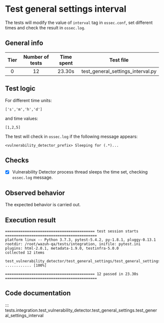 # Test general settings interval

The tests will modify the value of `interval` tag in `ossec.conf`, set different times and check the result in `ossec.log`.

## General info

|Tier | Number of tests | Time spent| Test file |
|:--:|:--:|:--:|:--:|
| 0 | 12 | 23.30s | test_general_settings_interval.py |

## Test logic

For different time units:

```
['s','m','h','d']
```

and time values:

```
[1,2,5]
```

The test will check in `ossec.log` if the following message appears:

```
<vulnerability_detector_prefix> Sleeping for (.*)...
```

## Checks

- [x] Vulnerability Detector process thread sleeps the time set, checking `ossec.log` message.

## Observed behavior

The expected behavior is carried out.

## Execution result

```
========================================= test session starts ==========================================
platform linux -- Python 3.7.3, pytest-5.4.2, py-1.8.1, pluggy-0.13.1
rootdir: /root/wazuh-qa/tests/integration, inifile: pytest.ini
plugins: html-2.0.1, metadata-1.9.0, testinfra-5.0.0
collected 12 items

test_vulnerability_detector/test_general_settings/test_general_settings_interval.py ............ [100%]

========================================= 12 passed in 23.30s ==========================================
```


## Code documentation

::: tests.integration.test_vulnerability_detector.test_general_settings.test_general_settings_interval
